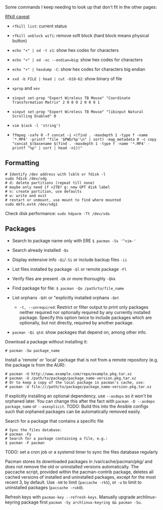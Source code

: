 Some commands I keep needing to look up that don't fit in the other pages:

[Rfkill caveat](https://wiki.archlinux.org/index.php/Wireless_network_configuration#Rfkill_caveat)

* `rfkill list`: current status
* `rfkill unblock wifi`: remove soft block (hard block means physical button)

* `echo "×" | od -t x1`: show hex codes for characters
* `echo "×" | od -xc --endian=big`: show hex codes for characters
* `echo "×" | hexdump -C`: show hex codes for characters big endian
* `xxd -b FILE | head | cut -b10-62`: show binary of file

* `xprop` and `xev`

* `xinput set-prop "Expert Wireless TB Mouse" "Coordinate Transformation Matrix" 2 0 0 0 2 0 0 0 1`
* `xinput set-prop "Expert Wireless TB Mouse" "libinput Natural Scrolling Enabled" 0`

* `vim $(ack -l 'string')`

* `ffmpeg -safe 0 -f concat -i <(find . -maxdepth 1 -type f -name '*.MP4'
  -printf "file '$PWD/%p'\n" | sort) -map_metadata 0 -c copy "concat_$(basename
  $(find . -maxdepth 1 -type f -name '*.MP4' -printf "%p" | sort | head -n1))"`

## Formatting

    # Identify /dev address with lsblk or fdisk -l
    sudo fdisk /dev/sdg
    # d: delete partitions (repeat till none)
    # maybe only need if >2TB? g: new GPT disk label
    # n: create partition, use defaults
    # w: write and exit
    # restart or unmount, use mount to find where mounted
    sudo mkfs.ext4 /dev/sdg1

Check disk performance: `sudo hdparm -Tt /dev/sda`

## Packages

* Search to package name only with ERE `$ pacman -Ss '^vim-'`
* Search already installed `-Qs`
* Display extensive info `-Qi`/`-Si` or include backup files `-ii`
* List files installed by package `-Ql` or remote package `-Fl`
* Verify files are present `-Qk` or more thoroughly `-Qkk`
* Find package for file: `$ pacman -Qo /path/to/file_name`
* List orphans `-Qdt` or "explicitly installed orphans `-Qet`
    *  `-t, --unrequired`: Restrict or filter output to print only packages
       neither required nor optionally required by any currently installed
       package. Specify this option twice to include packages which are
       optionally, but not directly, required by another package.


* `pacman -Qi qt4`: show packages that depend on, among other info.

Download a package without installing it:

    # pacman -Sw package_name

Install a 'remote' or 'local' package that is not from a remote repository (e.g.
the package is from the AUR):

    # pacman -U http://www.example.com/repo/example.pkg.tar.xz
    # pacman -U /path/to/package/package_name-version.pkg.tar.xz
    # Or to keep a copy of the local package in pacman's cache, use:
    # pacman -U file:///path/to/package/package_name-version.pkg.tar.xz

If explicitly installing an optional dependency, use `--asdeps` so it won't be
orphaned later. You can change this after the fact with `pacman -D --asdeps
package_name` or `--asexplicit`. TODO: Build this into the Ansible configs such
that orphaned packages can be automatically removed easily.

Search for a package that contains a specific file

    # Sync the files database:
    # pacman -Fy
    # Search for a package containing a file, e.g.:
    $ pacman -F pacman

TODO: set a cron job or a systemd timer to sync the files database regularly

Pacman stores its downloaded packages in /var/cache/pacman/pkg/ and does not
remove the old or uninstalled versions automatically. The paccache script,
provided within the pacman-contrib package, deletes all cached versions of
installed and uninstalled packages, except for the most recent 3, by default.
Use `-kN` to limit (`paccache -rk5`), or `-u` to limit to uninstalled packages
(`paccache -ruk0`).

Refresh keys with `pacman-key --refresh-keys`. Manually upgrade
archlinux-keyring package first `pacman -Sy archlinux-keyring && pacman -Su`.
